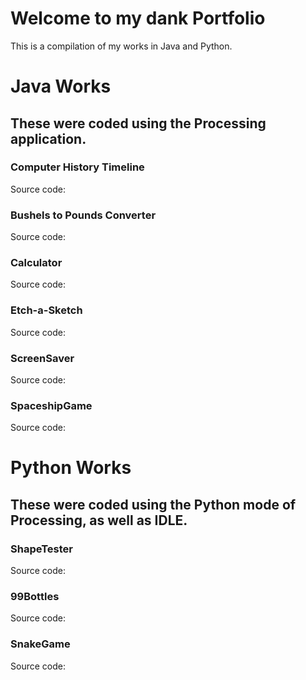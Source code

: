 # Welcome to my dank Portfolio

This is a compilation of my works in Java and Python.

# Java Works

## These were coded using the Processing application. 


### Computer History Timeline

Source code:

### Bushels to Pounds Converter

Source code:

### Calculator

Source code:

### Etch-a-Sketch

Source code:

### ScreenSaver

Source code:

### SpaceshipGame

Source code:

# Python Works

## These were coded using the Python mode of Processing, as well as IDLE.


### ShapeTester

Source code:

### 99Bottles

Source code:

### SnakeGame

Source code:
